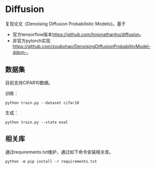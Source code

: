 # Diffusion

复现论文《Denoising Diffusion Probabilistic Models》。基于

* 官方tensorflow版本<https://github.com/hojonathanho/diffusion>。
* 非官方pytorch实现<https://github.com/zoubohao/DenoisingDiffusionProbabilityModel-ddpm->。



## 数据集

目前支持CIFAR10数据。

训练：

```shell
python train.py --dataset cifar10
```

生成：

```shell
python train.py --state eval
```



## 相关库

通过requirements.txt维护，通过如下命令安装相关库。

```shell
python -m pip install -r requirements.txt
```

